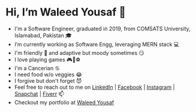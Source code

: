 <h1>Hi, I’m Waleed Yousaf 👋</h1>

- I'm a Software Engineer, graduated in 2019, from COMSATS University, Islamabad, Pakistan 🎓
- I’m currently working as Software Engg, leveraging MERN stack 💻
- I'm friendly 🥰 and adaptive but moody sometimes 😏
- I love playing games 🎮🏏⚽
- I'm a Cancerian ♋
- I need food w/o veggies 😂
- I forgive but don't forget 😈
- Feel free to reach out to me on [LinkedIn](https://www.linkedin.com/in/waleedyousaf07/) | [Facebook](https://www.facebook.com/waleedyousaf07) | [Instagram](https://www.instagram.com/waleedyousaf07/) | [Snapchat](https://www.snapchat.com/add/waleedyousaf07) | [Fiverr](https://www.fiverr.com/waleedyousaf16) 📫
- Checkout my portfolio at [Waleed Yousaf](https://waleedyousaf07.wixsite.com/portfolio)
<!---
WaleedYousaf/WaleedYousaf is a ✨ special ✨ repository because its `README.md` (this file) appears on your GitHub profile.
You can click the Preview link to take a look at your changes.
--->
